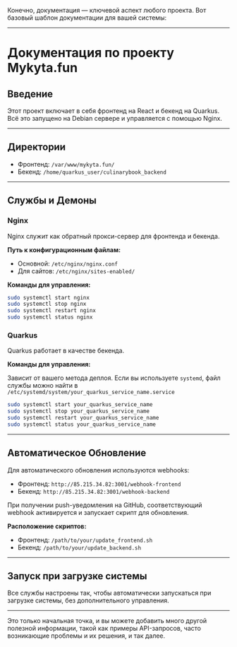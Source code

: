 Конечно, документация — ключевой аспект любого проекта. Вот базовый шаблон документации для вашей системы:

---

# Документация по проекту Mykyta.fun

## Введение

Этот проект включает в себя фронтенд на React и бекенд на Quarkus. Всё это запущено на Debian сервере и управляется с помощью Nginx.

---

## Директории

- Фронтенд: `/var/www/mykyta.fun/`
- Бекенд: `/home/quarkus_user/culinarybook_backend`

---

## Службы и Демоны

### Nginx

Nginx служит как обратный прокси-сервер для фронтенда и бекенда.

**Путь к конфигурационным файлам:**

- Основной: `/etc/nginx/nginx.conf`
- Для сайтов: `/etc/nginx/sites-enabled/`

**Команды для управления:**

```bash
sudo systemctl start nginx
sudo systemctl stop nginx
sudo systemctl restart nginx
sudo systemctl status nginx
```

### Quarkus

Quarkus работает в качестве бекенда.

**Команды для управления:**

Зависит от вашего метода деплоя. Если вы используете `systemd`, файл службы можно найти в `/etc/systemd/system/your_quarkus_service_name.service`

```bash
sudo systemctl start your_quarkus_service_name
sudo systemctl stop your_quarkus_service_name
sudo systemctl restart your_quarkus_service_name
sudo systemctl status your_quarkus_service_name
```

---

## Автоматическое Обновление

Для автоматического обновления используются webhooks:

- Фронтенд: `http://85.215.34.82:3001/webhook-frontend`
- Бекенд: `http://85.215.34.82:3001/webhook-backend`

При получении push-уведомления на GitHub, соответствующий webhook активируется и запускает скрипт для обновления.

**Расположение скриптов:**

- Фронтенд: `/path/to/your/update_frontend.sh`
- Бекенд: `/path/to/your/update_backend.sh`

---

## Запуск при загрузке системы

Все службы настроены так, чтобы автоматически запускаться при загрузке системы, без дополнительного управления.

---

Это только начальная точка, и вы можете добавить много другой полезной информации, такой как примеры API-запросов, часто возникающие проблемы и их решения, и так далее.